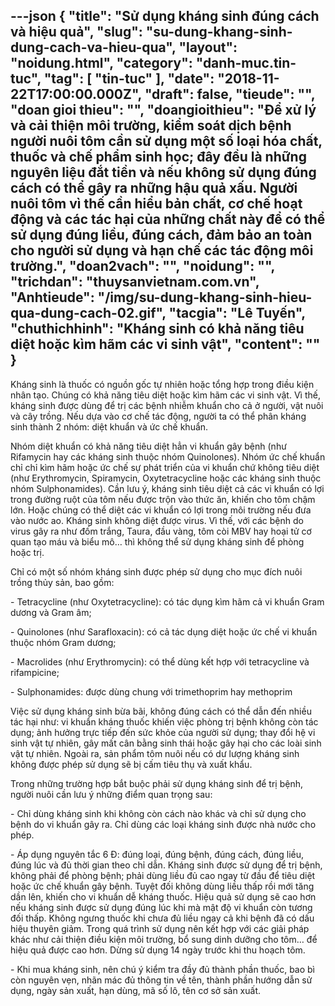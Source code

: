 ---json
{
    "title": "Sử dụng kháng sinh đúng cách và hiệu quả",
    "slug": "su-dung-khang-sinh-dung-cach-va-hieu-qua",
    "layout": "noidung.html",
    "category": "danh-muc.tin-tuc",
    "tag": [
        "tin-tuc"
    ],
    "date": "2018-11-22T17:00:00.000Z",
    "draft": false,
    "tieude": "",
    "doan gioi thieu": "",
    "doangioithieu": "Để xử lý và cải thiện môi trường, kiểm soát dịch bệnh người nuôi tôm cần sử dụng một số loại hóa chất, thuốc và chế phẩm sinh học; đây đều là những nguyên liệu đắt tiền và nếu không sử dụng đúng cách có thể gây ra những hậu quả xấu. Người nuôi tôm vì thế cần hiểu bản chất, cơ chế hoạt động và các tác hại của những chất này để có thể sử dụng đúng liều, đúng cách, đảm bảo an toàn cho người sử dụng và hạn chế các tác động môi trường.",
    "doan2vach": "",
    "noidung": "",
    "trichdan": "thuysanvietnam.com.vn",
    "Anhtieude": "/img/su-dung-khang-sinh-hieu-qua-dung-cach-02.gif",
    "tacgia": "Lê Tuyến",
    "chuthichhinh": "Kháng sinh có khả năng tiêu diệt hoặc kìm hãm các vi sinh vật",
    "__content__": ""
}
---
<p>Kh&aacute;ng sinh l&agrave; thuốc c&oacute; nguồn gốc tự nhi&ecirc;n hoặc tổng hợp trong điều kiện nh&acirc;n tạo. Ch&uacute;ng c&oacute; khả năng ti&ecirc;u diệt hoặc k&igrave;m h&atilde;m c&aacute;c vi sinh vật. V&igrave; thế, kh&aacute;ng sinh được d&ugrave;ng để trị c&aacute;c bệnh nhiễm khuẩn cho cả ở người, vật nu&ocirc;i v&agrave; c&acirc;y trồng. Nếu dựa v&agrave;o cơ chế t&aacute;c động, người ta c&oacute; thể ph&acirc;n kh&aacute;ng sinh th&agrave;nh 2 nh&oacute;m: diệt khuẩn v&agrave; ức chế khuẩn.</p>

<p>Nh&oacute;m diệt khuẩn c&oacute; khả năng ti&ecirc;u diệt hẳn vi khuẩn g&acirc;y bệnh (như Rifamycin hay c&aacute;c kh&aacute;ng sinh thuộc nh&oacute;m Quinolones). Nh&oacute;m ức chế khuẩn chỉ chỉ k&igrave;m h&atilde;m hoặc ức chế sự ph&aacute;t triển của vi khuẩn chứ kh&ocirc;ng ti&ecirc;u diệt (như Erythromycin, Spiramycin, Oxytetracycline hoặc c&aacute;c kh&aacute;ng sinh thuộc nh&oacute;m Sulphonamides). Cần lưu &yacute;, kh&aacute;ng sinh ti&ecirc;u diệt cả c&aacute;c vi khuẩn c&oacute; lợi trong đường ruột của t&ocirc;m nếu được trộn v&agrave;o thức ăn, khiến cho t&ocirc;m chậm lớn. Hoặc ch&uacute;ng c&oacute; thể diệt c&aacute;c vi khuẩn c&oacute; lợi trong m&ocirc;i trường nếu đưa v&agrave;o nước ao. Kh&aacute;ng sinh kh&ocirc;ng diệt được virus. V&igrave; thế, với c&aacute;c bệnh do virus g&acirc;y ra như đốm trắng, Taura, đầu v&agrave;ng, t&ocirc;m c&ograve;i MBV hay hoại tử cơ quan tạo m&aacute;u v&agrave; biểu m&ocirc;&hellip; th&igrave; kh&ocirc;ng thể sử dụng kh&aacute;ng sinh để ph&ograve;ng hoặc trị.</p>

<p>Chỉ c&oacute; một số nh&oacute;m kh&aacute;ng sinh được ph&eacute;p sử dụng cho mục đ&iacute;ch nu&ocirc;i trồng thủy sản, bao gồm:</p>

<p>- Tetracycline (như Oxytetracycline): c&oacute; t&aacute;c dụng k&igrave;m h&atilde;m cả vi khuẩn Gram dương v&agrave; Gram &acirc;m;</p>

<p>- Quinolones (như Sarafloxacin): c&oacute; cả t&aacute;c dụng diệt hoặc ức chế vi khuẩn thuộc nh&oacute;m Gram dương;</p>

<p>- Macrolides (như Erythromycin): c&oacute; thể d&ugrave;ng kết hợp với tetracycline v&agrave; rifampicine;</p>

<p>- Sulphonamides: được d&ugrave;ng chung với trimethoprim hay methoprim</p>

<p>Việc sử dụng kh&aacute;ng sinh bừa b&atilde;i, kh&ocirc;ng đ&uacute;ng c&aacute;ch c&oacute; thể dẫn đến nhiều t&aacute;c hại như: vi khuẩn kh&aacute;ng thuốc khiến việc ph&ograve;ng trị bệnh kh&ocirc;ng c&ograve;n t&aacute;c dụng; ảnh hưởng trực tiếp đến sức khỏe của người sử dụng; thay đổi hệ vi sinh vật tự nhi&ecirc;n, g&acirc;y mất c&acirc;n bằng sinh th&aacute;i hoặc g&acirc;y hại cho c&aacute;c lo&agrave;i sinh vật tự nhi&ecirc;n. Ngo&agrave;i ra, sản phẩm t&ocirc;m nu&ocirc;i nếu c&oacute; dư lượng kh&aacute;ng sinh kh&ocirc;ng được ph&eacute;p sử dụng sẽ bị cấm ti&ecirc;u thụ v&agrave; xuất khẩu.</p>

<p>Trong những trường hợp bắt buộc phải sử dụng kh&aacute;ng sinh để trị bệnh, người nu&ocirc;i cần lưu &yacute; những điểm quan trọng sau:</p>

<p>- Chỉ d&ugrave;ng kh&aacute;ng sinh khi kh&ocirc;ng c&ograve;n c&aacute;ch n&agrave;o kh&aacute;c v&agrave; chỉ sử dụng cho bệnh do vi khuẩn g&acirc;y ra. Chỉ d&ugrave;ng c&aacute;c loại kh&aacute;ng sinh được nh&agrave; nước cho ph&eacute;p.</p>

<p>- &Aacute;p dụng nguy&ecirc;n tắc 6 Đ: đ&uacute;ng loại, đ&uacute;ng bệnh, đ&uacute;ng c&aacute;ch, đ&uacute;ng liều, đ&uacute;ng l&uacute;c v&agrave; đủ thời gian theo chỉ dẫn. Kh&aacute;ng sinh được sử dụng để trị bệnh, kh&ocirc;ng phải để ph&ograve;ng bệnh; phải d&ugrave;ng liều đủ cao ngay từ đầu để ti&ecirc;u diệt hoặc ức chế khuẩn g&acirc;y bệnh. Tuyệt đối kh&ocirc;ng d&ugrave;ng liều thấp rồi mới tăng dần l&ecirc;n, khiến cho vi khuẩn dễ kh&aacute;ng thuốc. Hiệu quả sử dụng sẽ cao hơn nếu kh&aacute;ng sinh được sử dụng đ&uacute;ng l&uacute;c khi m&agrave; mật độ vi khuẩn c&ograve;n tương đối thấp. Kh&ocirc;ng ngưng thuốc khi chưa đủ liều ngay cả khi bệnh đ&atilde; c&oacute; dấu hiệu thuy&ecirc;n giảm. Trong qu&aacute; tr&igrave;nh sử dụng n&ecirc;n kết hợp với c&aacute;c giải ph&aacute;p kh&aacute;c như cải thiện điều kiện m&ocirc;i trường, bổ sung dinh dưỡng cho t&ocirc;m&hellip; để hiệu quả được cao hơn. Dừng sử dụng 14 ng&agrave;y trước khi thu hoạch t&ocirc;m.</p>

<p>- Khi mua kh&aacute;ng sinh, n&ecirc;n ch&uacute; &yacute; kiểm tra đầy đủ th&agrave;nh phần thuốc, bao b&igrave; c&ograve;n nguy&ecirc;n vẹn, nh&atilde;n m&aacute;c đủ th&ocirc;ng tin về t&ecirc;n, th&agrave;nh phần hướng dẫn sử dụng, ng&agrave;y sản xuất, hạn d&ugrave;ng, m&atilde; số l&ocirc;, t&ecirc;n cơ sở sản xuất.</p>
